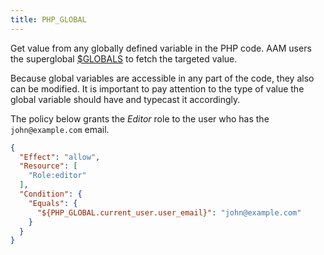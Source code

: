 ```yaml
---
title: PHP_GLOBAL
---
```


Get value from any globally defined variable in the PHP code. AAM users the superglobal [$GLOBALS](https://www.php.net/manual/en/reserved.variables.globals.php) to fetch the targeted value.

Because global variables are accessible in any part of the code, they also can be modified. It is important to pay attention to the type of value the global variable should have and typecast it accordingly.

The policy below grants the _Editor_ role to the user who has the `john@example.com` email.

```json
{
  "Effect": "allow",
  "Resource": [
    "Role:editor"
  ],
  "Condition": {
    "Equals": {
      "${PHP_GLOBAL.current_user.user_email}": "john@example.com"
    }
  }
}
```